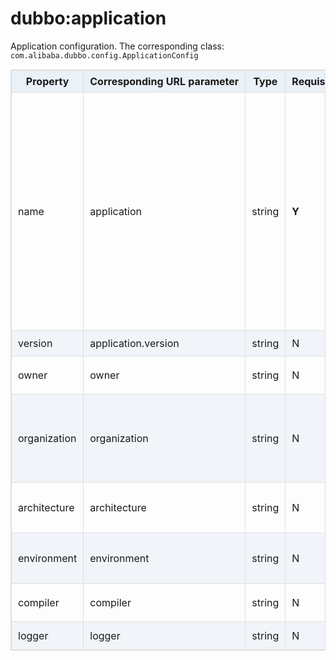 <style>
table {
  width: 100%;
  max-width: 65em;
  border: 1px solid #dedede;
  margin: 15px auto;
  border-collapse: collapse;
  empty-cells: show;
}
table th,
table td {
  height: 35px;
  border: 1px solid #dedede;
  padding: 0 10px;
}
table th {
  font-weight: bold;
  text-align: center !important;
  background: rgba(158,188,226,0.2);
  white-space: nowrap;
}
table tbody tr:nth-child(2n) {
  background: rgba(158,188,226,0.12);
}
table td:nth-child(1) {
  white-space: nowrap;
}
table tr:hover {
  background: #efefef;
}
.table-area {
  overflow: auto;
}
</style>

<script type="text/javascript">
[].slice.call(document.querySelectorAll('table')).forEach(function(el){
    var wrapper = document.createElement('div');
    wrapper.className = 'table-area';
    el.parentNode.insertBefore(wrapper, el);
    el.parentNode.removeChild(el);
    wrapper.appendChild(el);
})
</script>
# dubbo:application

Application configuration. The corresponding class: `com.alibaba.dubbo.config.ApplicationConfig`

| Property | Corresponding URL parameter | Type | Requisite | Default | Effect | Description | Compatibility |
| --- | --- | ---- | --- | --- | --- | --- | --- |
| name | application | string | <b>Y</b> | | service governance | Application name is the unique identifier of an application. It is for registry combing the dependencies of applications. Note: Consumer and provider application name should not be the same, and this parameter is not a match condition. As a suggestion, you can name it as your project name. For example, kylin application invokes the service of morgan application, then you can name kylin application as "kylin", and morgan application as "morgan". Maybe kylin also works as a provider, but kylin should still called "kylin". In this way, registry can understand the dependence of applications | above 1.0.16 |
| version | application.version | string | N | | service governance | The version of current application | above 2.2.0 |
| owner | owner | string | N | | service governance | Application manager. Pls. fill in the mailbox prefix of the person in charge | above 2.0.5 |
| organization | organization | string | N | | service governance | Organization name is for registry distinguishing between the source of service. As a suggestion, this property should be written in config file directly. Such as china,intl,itu,crm,asc,dw,aliexpress etc. | above 2.0.0 |
| architecture <br class="atl-forced-newline" /> | architecture <br class="atl-forced-newline" /> | string | N | | service governance | The architecture of service layering. Like intl,china and so on. Different architecture use different layer | above 2.0.7 |
| environment | environment | string | N | | service governance | Application environment. Like develop,test,product. Work as the limit condition of developing new function| above 2.0.0 |
| compiler | compiler | string | N | javassist | performance optimization | Java class compile.It is used for the generating of dynamic class. The options are JDK and javassist | above 2.1.0 |
| logger | logger | string | N | slf4j | performance optimization | The format of log output，The options are slf4j,jcl,log4j and jdk | above 2.2.0 |